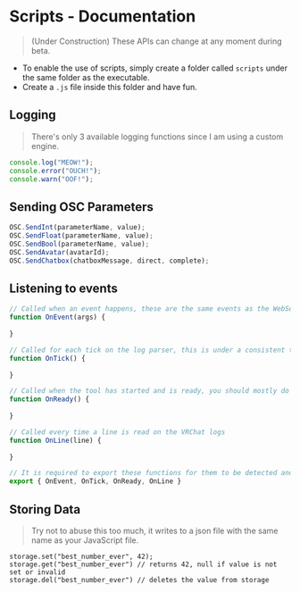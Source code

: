 ﻿# Scripts - Documentation
> (Under Construction)
> These APIs can change at any moment during beta.

- To enable the use of scripts, simply create a folder called `scripts` under the same folder as the executable.
- Create a `.js` file inside this folder and have fun.

## Logging
> There's only 3 available logging functions since I am using a custom engine.
```js
console.log("MEOW!");
console.error("OUCH!");
console.warn("OOF!");
```

## Sending OSC Parameters
```js
OSC.SendInt(parameterName, value);
OSC.SendFloat(parameterName, value);
OSC.SendBool(parameterName, value);
OSC.SendAvatar(avatarId);
OSC.SendChatbox(chatboxMessage, direct, complete);
```

## Listening to events
```js
// Called when an event happens, these are the same events as the WebSocketAPI events.
function OnEvent(args) {
	
}

// Called for each tick on the log parser, this is under a consistent timer, which can be modified under settings.
function OnTick() {
	
}

// Called when the tool has started and is ready, you should mostly do things after this event, or whatever... I'm not a fun cop.
function OnReady() {
	
}

// Called every time a line is read on the VRChat logs
function OnLine(line) {
	
}

// It is required to export these functions for them to be detected and registered.
export { OnEvent, OnTick, OnReady, OnLine }
```

## Storing Data
> Try not to abuse this too much, it writes to a json file with the same name as your JavaScript file.
```
storage.set("best_number_ever", 42);
storage.get("best_number_ever") // returns 42, null if value is not set or invalid
storage.del("best_number_ever") // deletes the value from storage
```
